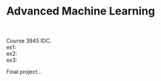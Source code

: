 # Advanced Machine Learning
<br><br>
Course 3945 IDC. <br>
ex1:<br>
ex2:<br>
ex3:<br>

Final project...
